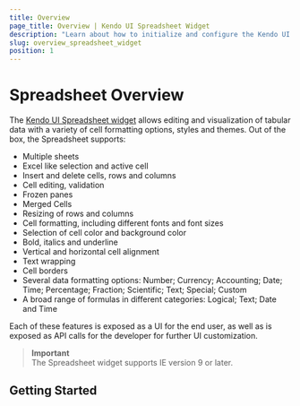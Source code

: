 ```yaml
---
title: Overview
page_title: Overview | Kendo UI Spreadsheet Widget
description: "Learn about how to initialize and configure the Kendo UI Spreadsheet widget."
slug: overview_spreadsheet_widget
position: 1
---
```


# Spreadsheet Overview

The [Kendo UI Spreadsheet widget](http://demos.telerik.com/kendo-ui/spreadsheet/index) allows editing and visualization of tabular data with a variety of cell formatting options, styles and themes. Out of the box, the Spreadsheet supports:

* Multiple sheets
* Excel like selection and active cell
* Insert and delete cells, rows and columns
* Cell editing, validation
* Frozen panes
* Merged Cells
* Resizing of rows and columns
* Cell formatting, including different fonts and font sizes
* Selection of cell color and background color
* Bold, italics and underline
* Vertical and horizontal cell alignment
* Text wrapping
* Cell borders
* Several data formatting options: Number; Currency; Accounting; Date; Time; Percentage; Fraction; Scientific; Text; Special; Custom
* A broad range of formulas in different categories: Logical; Text; Date and Time

Each of these features is exposed as a UI for the end user, as well as is exposed as API calls for the developer for further UI customization.

> **Important**  
> The Spreadsheet widget supports IE version 9 or later.

## Getting Started

### Initialize the Spreadsheet

Intsantiate the Spreadsheet widget by using an empty `<div>` element:

```html

    <div id="spreadsheet">
    </div>

    <script>
        $("#spreadsheet").kendoSpreadsheet();
    </script>
```

For more details on Kendo UI widget instantiation mechanism, refer to the [widget initialization help article](/intro/jquery-initialization).

Find the detailed list of configuration options supported by the Spreadsheet (including sheet and data configuration) in the [Spreadsheet API reference topic](/api/javascript/ui/spreadsheet).

## API Overview

The spreadsheet widget instance [exposes a few methods](/api/javascript/ui/spreadsheet#methods) for sheet instance retrieval, insertion and deletion. The most commonly used one is the [activeSheet](/api/javascript/ui/spreadsheet#methods-activeSheet)

The [sheet object instance](/api/javascript/spreadsheet/sheet) interface gives you the ability to get/set various sheet level settings and data.

The sheet `range` method is used to retrieve a [`range`](/api/javascript/spreadsheet/range) instance which may be used to manipulate one (or more) cell regions of the sheet.

The range is retrieved using a string with an [A1](https://msdn.microsoft.com/en-us/library/bb211395.aspx) or an [RC notation](http://excelribbon.tips.net/T008803_Understanding_R1C1_References.html).

###### Example - set the value for a range of cells

``` html
    <div id="spreadsheet"></div>

    <script type="text/javascript" charset="utf-8">

        $("#spreadsheet").kendoSpreadsheet();

        var spreadsheet = $("#spreadsheet").data("kendoSpreadsheet"); // the widget instance

        var sheet = spreadsheet.activeSheet(); // the current active sheet

        var range = sheet.range("A1:B2"); // 2x2 cell range

        range.value("foo").color("green");
    </script>
```

## Data Import/Export

The Spreadsheet offers methods for storing and loading data in a JSON format.

For more information on the data import and export functionality in the Spreadsheet, refer to the [article on storing as JSON](import-and-export-data/overview).

The Spreadsheet features a built-in [export-to-Excel](import-and-export/export-to-excel) functionality which is also fully actionable in the browser.

## Data Binding

Individual sheets can be bound to a Data Source in a special data-driven mode.

For more information on the data-binding Spreadsheet functionality, refer to the [article on biding the Spreadsheet to a data source]({% slug bind_todata_source_spreadsheet_widget %}).

## See Also

Other articles on Kendo UI Spreadsheet:

* [Cell Formatting]({% slug cell_formatting_spreadsheet_widget %})
* [Load and Save Data as JSON]({% slug loadand_saveas_json_spreadsheet_widget %})
* [Data Source Binding]({% slug bind_todata_source_spreadsheet_widget %})
* [Export to Excel]({% slug export_toexcel_spreadsheet_widget %})
* [Server-Side Processing]({% slug serverside_processing_spreadsheet_widget %})
* [User Guide]({% slug user_guide_spreadsheet_widget %})
* [API Reference](/api/javascript/ui/spreadsheet)

